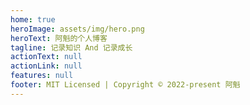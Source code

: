 ```yaml
---
home: true
heroImage: assets/img/hero.png
heroText: 阿魁的个人博客
tagline: 记录知识 And 记录成长
actionText: null
actionLink: null
features: null
footer: MIT Licensed | Copyright © 2022-present 阿魁
---
```


